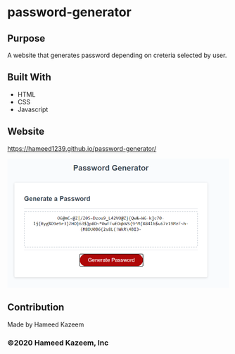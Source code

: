 # password-generator

## Purpose
A website that generates password depending on creteria selected by user. 

## Built With
* HTML
* CSS
* Javascript

## Website
https://hameed1239.github.io/password-generator/

![Website Screenshot](./Assets/images/Capture.PNG)

## Contribution
Made by Hameed Kazeem

### ©️2020 Hameed Kazeem, Inc 
